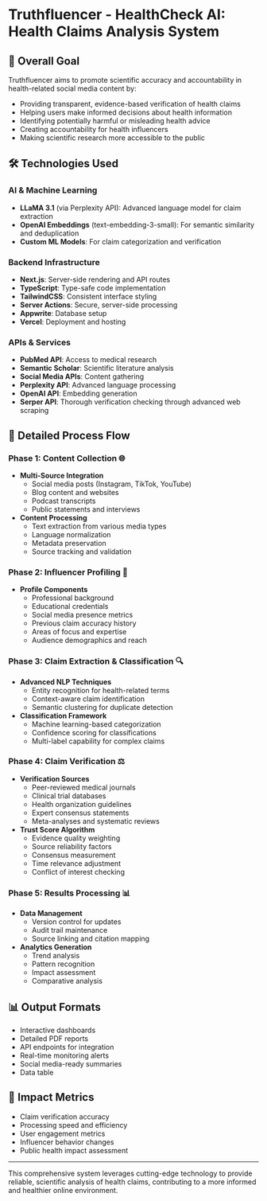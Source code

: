 # Truthfluencer - HealthCheck AI: Health Claims Analysis System

## 🎯 Overall Goal

Truthfluencer aims to promote scientific accuracy and accountability in health-related social media content by:

- Providing transparent, evidence-based verification of health claims
- Helping users make informed decisions about health information
- Identifying potentially harmful or misleading health advice
- Creating accountability for health influencers
- Making scientific research more accessible to the public

## 🛠️ Technologies Used

### AI & Machine Learning

- **LLaMA 3.1** (via Perplexity API): Advanced language model for claim extraction
- **OpenAI Embeddings** (text-embedding-3-small): For semantic similarity and deduplication
- **Custom ML Models**: For claim categorization and verification

### Backend Infrastructure

- **Next.js**: Server-side rendering and API routes
- **TypeScript**: Type-safe code implementation
- **TailwindCSS**: Consistent interface styling
- **Server Actions**: Secure, server-side processing
- **Appwrite**: Database setup
- **Vercel**: Deployment and hosting

### APIs & Services

- **PubMed API**: Access to medical research
- **Semantic Scholar**: Scientific literature analysis
- **Social Media APIs**: Content gathering
- **Perplexity API**: Advanced language processing
- **OpenAI API**: Embedding generation
- **Serper API**: Thorough verification checking through advanced web scraping

## 🔄 Detailed Process Flow

### Phase 1: Content Collection 🌐

- **Multi-Source Integration**
  - Social media posts (Instagram, TikTok, YouTube)
  - Blog content and websites
  - Podcast transcripts
  - Public statements and interviews
- **Content Processing**
  - Text extraction from various media types
  - Language normalization
  - Metadata preservation
  - Source tracking and validation

### Phase 2: Influencer Profiling 👤

- **Profile Components**
  - Professional background
  - Educational credentials
  - Social media presence metrics
  - Previous claim accuracy history
  - Areas of focus and expertise
  - Audience demographics and reach

### Phase 3: Claim Extraction & Classification 🔍

- **Advanced NLP Techniques**
  - Entity recognition for health-related terms
  - Context-aware claim identification
  - Semantic clustering for duplicate detection
- **Classification Framework**
  - Machine learning-based categorization
  - Confidence scoring for classifications
  - Multi-label capability for complex claims

### Phase 4: Claim Verification ⚖️

- **Verification Sources**
  - Peer-reviewed medical journals
  - Clinical trial databases
  - Health organization guidelines
  - Expert consensus statements
  - Meta-analyses and systematic reviews
- **Trust Score Algorithm**
  - Evidence quality weighting
  - Source reliability factors
  - Consensus measurement
  - Time relevance adjustment
  - Conflict of interest checking

### Phase 5: Results Processing 📊

- **Data Management**
  - Version control for updates
  - Audit trail maintenance
  - Source linking and citation mapping
- **Analytics Generation**
  - Trend analysis
  - Pattern recognition
  - Impact assessment
  - Comparative analysis

## 📊 Output Formats

- Interactive dashboards
- Detailed PDF reports
- API endpoints for integration
- Real-time monitoring alerts
- Social media-ready summaries
- Data table

## 🎯 Impact Metrics

- Claim verification accuracy
- Processing speed and efficiency
- User engagement metrics
- Influencer behavior changes
- Public health impact assessment

---

This comprehensive system leverages cutting-edge technology to provide reliable, scientific analysis of health claims, contributing to a more informed and healthier online environment.
